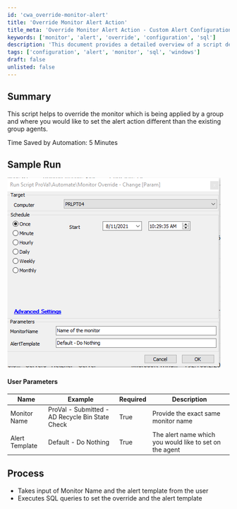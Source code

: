 ```yaml
---
id: 'cwa_override-monitor-alert'
title: 'Override Monitor Alert Action'
title_meta: 'Override Monitor Alert Action - Custom Alert Configuration'
keywords: ['monitor', 'alert', 'override', 'configuration', 'sql']
description: 'This document provides a detailed overview of a script designed to override the monitor settings applied by a group, allowing for custom alert actions on agents. It includes user parameters, a sample run, and a step-by-step process for executing the script.'
tags: ['configuration', 'alert', 'monitor', 'sql', 'windows']
draft: false
unlisted: false
---
```

## Summary

This script helps to override the monitor which is being applied by a group and where you would like to set the alert action different than the existing group agents.

Time Saved by Automation: 5 Minutes

## Sample Run

![Sample Run](../../../static/img/Monitor-Override---Change/image_1.png)

#### User Parameters

| Name              | Example                                         | Required | Description                                         |
|-------------------|-------------------------------------------------|----------|-----------------------------------------------------|
| Monitor Name      | ProVal - Submitted - AD Recycle Bin State Check | True     | Provide the exact same monitor name                  |
| Alert Template     | Default - Do Nothing                            | True     | The alert name which you would like to set on the agent |

## Process

- Takes input of Monitor Name and the alert template from the user
- Executes SQL queries to set the override and the alert template




